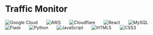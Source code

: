 # Traffic Monitor

<!--Badges-->
![Google Cloud](https://img.shields.io/badge/Google%20Cloud-%234285F4.svg?style=for-the-badge&logo=google-cloud&logoColor=white) &nbsp; &nbsp; &nbsp; 
![AWS](https://img.shields.io/badge/AWS-orange?style=for-the-badge&logo=amazonwebservices&logoSize=auto) &nbsp; &nbsp; &nbsp;
![Cloudflare](https://img.shields.io/badge/Cloudflare-F38020?style=for-the-badge&logo=Cloudflare&logoColor=white) &nbsp; &nbsp; &nbsp;
![React](https://img.shields.io/badge/react-%2320232a.svg?style=for-the-badge&logo=react&logoColor=%2361DAFB) &nbsp; &nbsp; &nbsp;
![MySQL](https://img.shields.io/badge/MySQL-blue?style=for-the-badge&logo=MySQL&logoColor=white&logoSize=auto) &nbsp; &nbsp; &nbsp; 
![Flask](https://img.shields.io/badge/FLASK-3.0.0-grey?style=for-the-badge&logo=flask&logoColor=white&labelColor=black) &nbsp; &nbsp; &nbsp; 
![Python](https://img.shields.io/badge/Python-3.12-orange?style=for-the-badge&logo=PYTHON&logoColor=ffdd54&labelColor=3670A0) &nbsp; &nbsp; &nbsp; 
![JavaScript](https://img.shields.io/badge/javascript-%23323330.svg?style=for-the-badge&logo=javascript&logoColor=%23F7DF1E) &nbsp; &nbsp; &nbsp; 
![HTML5](https://img.shields.io/badge/html5-%23E34F26.svg?style=for-the-badge&logo=html5&logoColor=white) &nbsp; &nbsp; &nbsp; 
![CSS3](https://img.shields.io/badge/css3-%231572B6.svg?style=for-the-badge&logo=css3&logoColor=white) &nbsp; &nbsp; &nbsp; 

